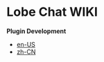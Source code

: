 # Lobe Chat WIKI

**Plugin Development**

- [en-US](plugin-development.en-US)
- [zh-CN](plugin-development.zh-CN)
